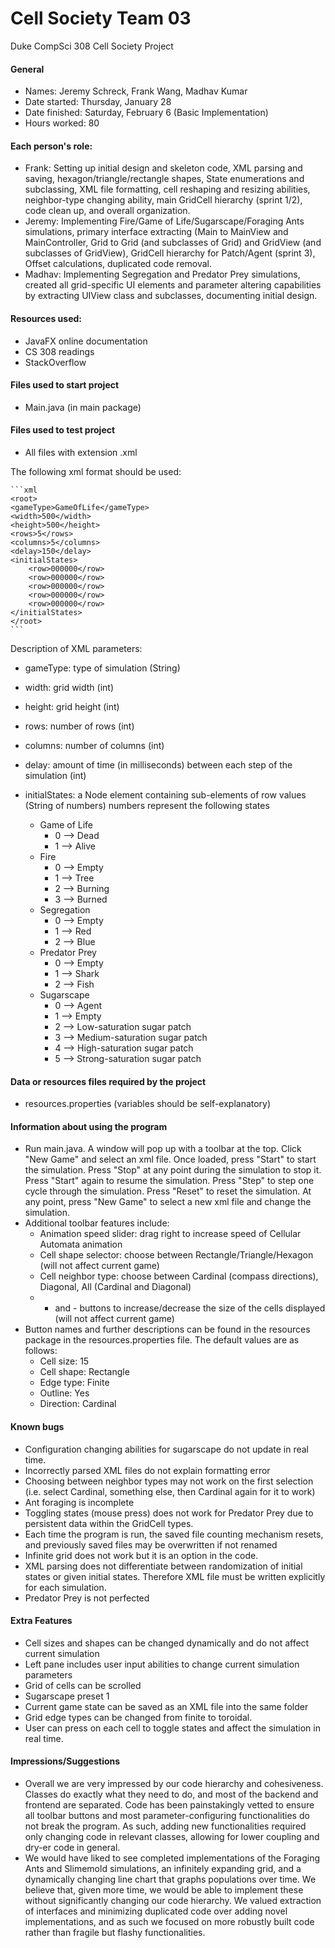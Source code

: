 # Cell Society Team 03
Duke CompSci 308 Cell Society Project

#### General
  * Names: Jeremy Schreck, Frank Wang, Madhav Kumar
  * Date started: Thursday, January 28
  * Date finished: Saturday, February 6 (Basic Implementation)
  * Hours worked: 80

#### Each person's role:
  * Frank: Setting up initial design and skeleton code, XML parsing and saving, hexagon/triangle/rectangle shapes, State enumerations and subclassing, XML file formatting, cell reshaping and resizing abilities, neighbor-type changing ability, main GridCell hierarchy (sprint 1/2), code clean up, and overall organization. 
  * Jeremy: Implementing Fire/Game of Life/Sugarscape/Foraging Ants simulations, primary interface extracting (Main to MainView and MainController, Grid to Grid (and subclasses of Grid) and GridView (and subclasses of GridView), GridCell hierarchy for Patch/Agent (sprint 3), Offset calculations, duplicated code removal.
  * Madhav: Implementing Segregation and Predator Prey simulations, created all grid-specific UI elements and parameter altering capabilities by extracting UIView class and subclasses, documenting initial design.

#### Resources used:
  * JavaFX online documentation
  * CS 308 readings
  * StackOverflow

#### Files used to start project
  * Main.java (in main package)

#### Files used to test project
  * All files with extension .xml

The following xml format should be used:

	```xml
	<root>
	<gameType>GameOfLife</gameType>
	<width>500</width>
	<height>500</height>
	<rows>5</rows>
	<columns>5</columns>
	<delay>150</delay>
	<initialStates>
		<row>000000</row>
		<row>000000</row>
		<row>000000</row>
		<row>000000</row>
		<row>000000</row>
	</initialStates>
	</root>
 	```
 	
Description of XML parameters:
  * gameType: type of simulation (String)
  * width: grid width (int)
  * height: grid height (int)
  * rows: number of rows (int)
  * columns: number of columns (int)
  * delay: amount of time (in milliseconds) between each step of the simulation (int)
  * initialStates: a Node element containing sub-elements of row values (String of numbers) numbers represent the following states
  	
  	* Game of Life
    	* 0 --> Dead
  		* 1 --> Alive
  	* Fire
  	    * 0 --> Empty
  	    * 1 --> Tree
  	    * 2 --> Burning
  	    * 3 --> Burned
  	* Segregation
  	  	* 0 --> Empty
  	  	* 1 --> Red
  	  	* 2 --> Blue
  	* Predator Prey
  	    * 0 --> Empty
  	    * 1 --> Shark
  	    * 2 --> Fish
  	* Sugarscape
  	  	* 0 --> Agent
  	  	* 1 --> Empty
  	  	* 2 --> Low-saturation sugar patch
  	  	* 3 --> Medium-saturation sugar patch
  	  	* 4 --> High-saturation sugar patch
  	  	* 5 --> Strong-saturation sugar patch
  	  	
#### Data or resources files required by the project 
  * resources.properties (variables should be self-explanatory)
	
#### Information about using the program
  * Run main.java. A window will pop up with a toolbar at the top. Click "New Game" and select an xml file. Once loaded, press "Start" to start the simulation. Press "Stop" at any point during the simulation to stop it. Press "Start" again to resume the simulation. Press "Step" to step one cycle through the simulation. Press "Reset" to reset the simulation. At any point, press "New Game" to select a new xml file and change the simulation. 
  * Additional toolbar features include:
  	* Animation speed slider: drag right to increase speed of Cellular Automata animation
  	* Cell shape selector: choose between Rectangle/Triangle/Hexagon (will not affect current game)
  	* Cell neighbor type: choose between Cardinal (compass directions), Diagonal, All (Cardinal and Diagonal) 
  	* + and - buttons to increase/decrease the size of the cells displayed (will not affect current game)
  * Button names and further descriptions can be found in the resources package in the resources.properties file. The default values are as follows:
  	* Cell size: 15
  	* Cell shape: Rectangle
  	* Edge type: Finite
  	* Outline: Yes
  	* Direction: Cardinal

#### Known bugs
  * Configuration changing abilities for sugarscape do not update in real time.
  * Incorrectly parsed XML files do not explain formatting error
  * Choosing between neighbor types may not work on the first selection (i.e. select Cardinal, something else, then Cardinal again for it to work)
  * Ant foraging is incomplete
  * Toggling states (mouse press) does not work for Predator Prey due to persistent data within the GridCell types.
  * Each time the program is run, the saved file counting mechanism resets, and previously saved files may be overwritten if not renamed
  * Infinite grid does not work but it is an option in the code.
  * XML parsing does not differentiate between randomization of initial states or given initial states. Therefore XML file must be written explicitly for each simulation.
  * Predator Prey is not perfected

#### Extra Features
  * Cell sizes and shapes can be changed dynamically and do not affect current simulation
  * Left pane includes user input abilities to change current simulation parameters
  * Grid of cells can be scrolled
  * Sugarscape preset 1
  * Current game state can be saved as an XML file into the same folder
  * Grid edge types can be changed from finite to toroidal.
  * User can press on each cell to toggle states and affect the simulation in real time.
  

#### Impressions/Suggestions
  * Overall we are very impressed by our code hierarchy and cohesiveness. Classes do exactly what they need to do, and most of the backend and frontend are separated. Code has been painstakingly vetted to ensure all toolbar buttons and most parameter-configuring functionalities do not break the program. As such, adding new functionalities required only changing code in relevant classes, allowing for lower coupling and dry-er code in general.
  * We would have liked to see completed implementations of the Foraging Ants and Slimemold simulations, an infinitely expanding grid, and a dynamically changing line chart that graphs populations over time. We believe that, given more time, we would be able to implement these without significantly changing our code hierarchy. We valued extraction of interfaces and minimizing duplicated code over adding novel implementations, and as such we focused on more robustly built code rather than fragile but flashy functionalities. 
  
